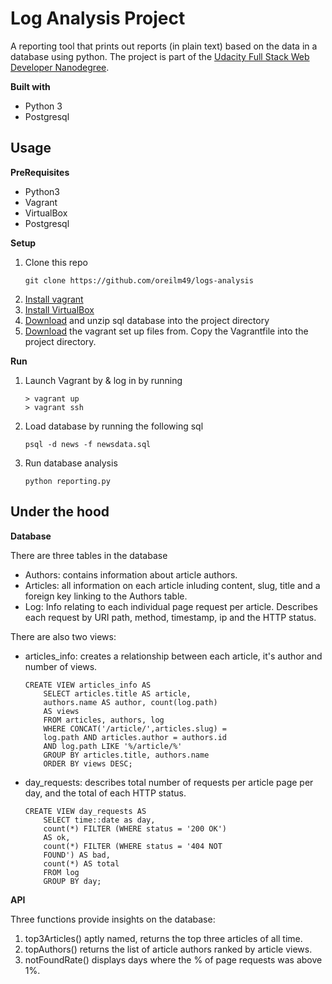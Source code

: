# Log Analysis Project
A reporting tool that prints out reports (in plain text) based on the data in a database using python. The project is part of the
[Udacity Full Stack Web Developer Nanodegree](https://eu.udacity.com/course/full-stack-web-developer-nanodegree--nd004).

<b>Built with</b>
- Python 3
- Postgresql

## Usage
<b>PreRequisites</b>
- Python3
- Vagrant
- VirtualBox
- Postgresql

<b>Setup</b>
1. Clone this repo
    ~~~~
    git clone https://github.com/oreilm49/logs-analysis
    ~~~~
2. [Install vagrant](https://www.vagrantup.com/docs/installation/)
3. [Install VirtualBox](https://www.virtualbox.org/wiki/Downloads)
4. [Download](https://d17h27t6h515a5.cloudfront.net/topher/2016/August/57b5f748_newsdata/newsdata.zip) and unzip sql database into the project directory
5. [Download](https://github.com/udacity/fullstack-nanodegree-vm) the vagrant set up files from. Copy the Vagrantfile into the project directory.

<b>Run</b>
1. Launch Vagrant by & log in by running
    ~~~~
    > vagrant up
    > vagrant ssh
    ~~~~
2. Load database by running the following sql
    ~~~~
    psql -d news -f newsdata.sql
    ~~~~
3. Run database analysis
    ~~~~
    python reporting.py
    ~~~~

## Under the hood
<b>Database</b>

There are three tables in the database
- Authors: contains information about article authors.
- Articles: all information on each article inluding content, slug, title and a foreign key linking to the Authors table.
- Log: Info relating to each individual page request per article. Describes each request by URI path, method, timestamp, ip and the HTTP status.

There are also two views:
- articles_info: creates a relationship between each article, it's author and number of views.
    ~~~~
    CREATE VIEW articles_info AS
        SELECT articles.title AS article,
        authors.name AS author, count(log.path)
        AS views
        FROM articles, authors, log
        WHERE CONCAT('/article/',articles.slug) =
        log.path AND articles.author = authors.id
        AND log.path LIKE '%/article/%'
        GROUP BY articles.title, authors.name
        ORDER BY views DESC;
    ~~~~
- day_requests: describes total number of requests per article page per day, and the total of each HTTP status.
    ~~~~
    CREATE VIEW day_requests AS
        SELECT time::date as day,
        count(*) FILTER (WHERE status = '200 OK')
        AS ok,
        count(*) FILTER (WHERE status = '404 NOT
        FOUND') AS bad,
        count(*) AS total
        FROM log
        GROUP BY day;
    ~~~~
<b>API</b>

Three functions provide insights on the database:
1. top3Articles() aptly named, returns the top three articles of all time.
2. topAuthors() returns the list of article authors ranked by article views.
3. notFoundRate() displays days where the % of page requests was above 1%.

